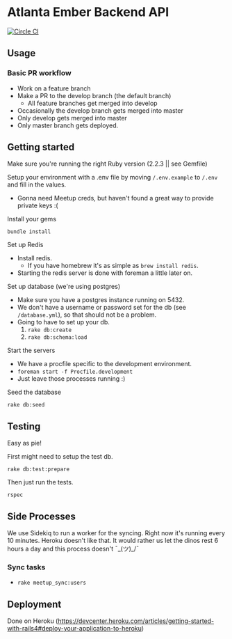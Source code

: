 # Atlanta Ember Backend API

[![Circle CI](https://circleci.com/gh/atlanta-ember-org/atlanta-ember-backend.svg?style=svg)](https://circleci.com/gh/atlanta-ember-org/atlanta-ember-backend)

## Usage
### Basic PR workflow
  - Work on a feature branch
  - Make a PR to the develop branch (the default branch)
    - All feature branches get merged into develop
  - Occasionally the develop branch gets merged into master
  - Only develop gets merged into master
  - Only master branch gets deployed.

## Getting started

Make sure you're running the right Ruby version (2.2.3 || see Gemfile)

Setup your environment with a .env file by moving `/.env.example` to `/.env` and fill in the values.

  - Gonna need Meetup creds, but haven't found a great way to provide private keys :(

Install your gems
```
bundle install
```

Set up Redis

  - Install redis.
    * If you have homebrew it's as simple as `brew install redis`.
  - Starting the redis server is done with foreman a little later on.

Set up database (we're using postgres)

  - Make sure you have a postgres instance running on 5432.
  - We don't have a username or password set for the db (see `/database.yml`), so that should not be a problem.
  - Going to have to set up your db.
    1. `rake db:create`
    1. `rake db:schema:load`

Start the servers

  - We have a procfile specific to the development environment.
  - `foreman start -f Procfile.development`
  - Just leave those processes running :)

Seed the database
```
rake db:seed
```

## Testing
Easy as pie!

First might need to setup the test db.
```
rake db:test:prepare
```

Then just run the tests.

```
rspec
```

## Side Processes
We use Sidekiq to run a worker for the syncing.  Right now it's running every 10 minutes.  Heroku doesn't like that.  It would rather us let the dinos rest 6 hours a day and this process doesn't ¯\_(ツ)_/¯

### Sync tasks
  - `rake meetup_sync:users`


## Deployment
Done on Heroku (https://devcenter.heroku.com/articles/getting-started-with-rails4#deploy-your-application-to-heroku)

